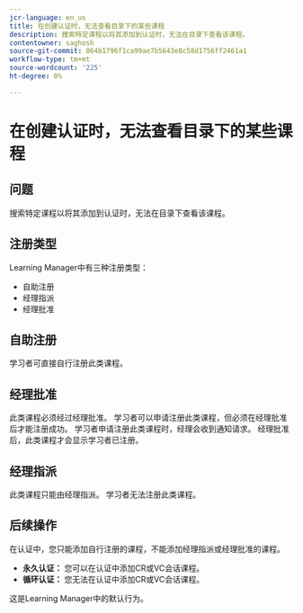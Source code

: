 ```yaml
---
jcr-language: en_us
title: 在创建认证时，无法查看目录下的某些课程
description: 搜索特定课程以将其添加到认证时，无法在目录下查看该课程。
contentowner: saghosh
source-git-commit: 864b1796f1ca99ae7b5643e8c58d1756ff2461a1
workflow-type: tm+mt
source-wordcount: '225'
ht-degree: 0%

---
```




# 在创建认证时，无法查看目录下的某些课程

## 问题

搜索特定课程以将其添加到认证时，无法在目录下查看该课程。

## 注册类型

Learning Manager中有三种注册类型：

* 自助注册
* 经理指派
* 经理批准

## 自助注册

学习者可直接自行注册此类课程。

## 经理批准

此类课程必须经过经理批准。 学习者可以申请注册此类课程，但必须在经理批准后才能注册成功。 学习者申请注册此类课程时，经理会收到通知请求。 经理批准后，此类课程才会显示学习者已注册。

## 经理指派

此类课程只能由经理指派。 学习者无法注册此类课程。

## 后续操作

在认证中，您只能添加自行注册的课程，不能添加经理指派或经理批准的课程。

* **永久认证：**  您可以在认证中添加CR或VC会话课程。
* **循环认证：** 您无法在认证中添加CR或VC会话课程。

这是Learning Manager中的默认行为。
